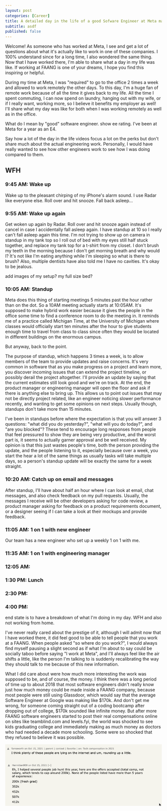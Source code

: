 ```yaml
---
layout: post
categories: [Career]
title: A detailed day in the life of a good Sofware Engineer at Meta making $368K w/ 6 yrs of exp
subtitle: asdf
published: false
---
```


Welcome! As someone who has worked at Meta, I see and get a lot of questions about what it's actually like to work in one of these companies. I 100% understand since for a long time, I also wondered the same thing. Now that I have worked there, I'm able to share what a day in my life was like. If working at FAANG is one of your dreams, I hope you find this inspiring or helpful.

During my time at Meta, I was "required" to go to the office 2 times a week and allowed to work remotely the other days. To this day, I'm a huge fan of remote work because of all the time it gives back to my life. All the time I spent commuting, I can now spend on laundry, hanging out with my wife, or if I really want, working more, so I believe it benefits my employer as well! I'll share what my day was like for both when I was working remotely as well as in the office.

What do I mean by "good" software engineer. show ee rating. I've been at Meta for a year as an E4.

Say how a lot of the day in the life videos focus a lot on the perks but don't share much about the actual engineering work. Personally, I would have really wanted to see how other engineers work to see how I was doing compared to them.

## WFH

### 9:45 AM: Wake up

Wake up to the pleasant chirping of my iPhone's alarm sound. I use Radar like everyone else. Roll over and hit snooze. Fall back asleep...

### 9:55 AM: Wake up again

Get woken up again by Radar. Roll over and hit snooze again instead of cancel in case I accidentally fall asleep again. I have standup at 10 so I really can't fall asleep again this time. I'm not trying to show up on camera in standup in my tank top so I roll out of bed with my eyes still half stuck together, and replace my tank top for a t-shirt from my closet. I don't brush my teeth in the morning because I don't get morning breath and why would I? It's not like I'm eating anything while I'm sleeping so what is there to brush? Also, multiple dentists have also told me I have no cavities. It's okay to be jealous.

add images of my setup? my full size bed?

### 10:05 AM: Standup

Meta does this thing of starting meetings 5 minutes past the hour rather than on the dot. So a 10AM meeting actually starts at 10:05AM. It's supposed to make hybrid work easier because it gives the people in the office some time to find a conference room to do the meeting in. It reminds me of a practice called Michigan Time, at the University of Michigan where classes would officially start ten minutes after the hour to give students enough time to travel from class to class since often they would be located in different buildings on the enormous campus.

But anyway, back to the point.

The purpose of standup, which happens 3 times a week, is to allow members of the team to provide updates and raise concerns. It's very common in software that as you make progress on a project and learn more, you discover incoming issues that can extend the project timeline, or possibly derail the project altogether. I'll provide an update by saying that the current estimates still look good and we're on track. At the end, the product manager or engineering manager will open the floor and ask if there is anything else to bring up. This allows us to point out issues that may not be directly project related, like an engineer noticing slower performance recently, and wanting to get some opinions on next steps. Usually though, standups don't take more than 15 minutes.

I've been in standups before where the expectation is that you will answer 3 questions: "what did you do yesterday?", "what will you do today?", and "are you blocked"? These tend to encourage long responses from people that feel pressured to show they are being very productive, and the worst part is, it seems to actually garner approval and be well received. My opinion is that this just wastes people's time, both the person providing the update, and the people listening to it, especially because over a week, you start the hear a lot of the same things as usually tasks will take multiple days, so a person's standup update will be exactly the same for a week straight.

### 10:20 AM: Catch up on email and messages

After standup, I'll have about half an hour where I can look at email, chat messages, and also check feedback on my pull requests. Usually, the messages I receive will be other developers asking for code review, a product manager asking for feedback on a product requirements document, or a designer seeing if I can take a look at their mockups and provide feedback.

### 11:05 AM: 1 on 1 with new engineer

Our team has a new engineer who set up a weekly 1 on 1 with me.

### 11:35 AM: 1 on 1 with engineering manager

### 12:05 AM:

### 1:30 PM: Lunch

### 2:30 PM:

### 4:00 PM:

end state is to have a breakdown of what I'm doing in my day. WFH and also not working from home.

I've never really cared about the prestige of it, although I will admit now that I have worked there, it did feel good to be able to tell people that you work at a FAANG. When people asked "so where do you work?", I would always find myself pausing a slight second as if what I'm about to say could be socially taboo before saying "I work at Meta", and I'll always feel like the air shifts a little, like the person I'm talking to is suddenly recalibrating the way they should talk to me because of this new information.

What I did care about were how much more interesting the work was supposed to be, and of course, the money. I think there was a long period of time up to about 2018 that most software engineers didn't really know just how much money could be made inside a FAANG company, because most people were still using Glassdoor, which would say that the average Software Engineer at Google was making like $170k. And don't get me wrong, for someone coming straight out of a coding bootcamp after dropping out of college, $170k sounded like infinite money. But after more FAANG software engineers started to post their real compensations online on sites like teamblind.com and levels.fyi, the world was shocked to see kids graduating college and immediately making as much money as doctors who had needed a decade more schooling. Some were so shocked that they refused to believe it was possible.

![hacker news faang salary.png](/assets/images/refuse-to-believe-faang-salary.png)
